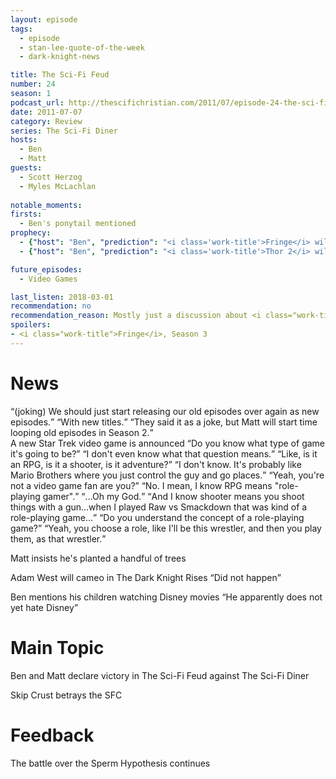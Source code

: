 ```yaml
---
layout: episode
tags:
  - episode
  - stan-lee-quote-of-the-week
  - dark-knight-news 

title: The Sci-Fi Feud
number: 24
season: 1
podcast_url: http://thescifichristian.com/2011/07/episode-24-the-sci-fi-feud/
date: 2011-07-07
category: Review
series: The Sci-Fi Diner
hosts:
  - Ben
  - Matt
guests:
  - Scott Herzog
  - Myles McLachlan
  
notable_moments:
firsts: 
  - Ben's ponytail mentioned
prophecy: 
  - {"host": "Ben", "prediction": "<i class='work-title'>Fringe</i> will not add a third alternate universe", "veracity": true, "comments": "The villain tried to create a third alternate universe, but was unsuccessful"}
  - {"host": "Ben", "prediction": "<i class='work-title'>Thor 2</i> will be terrible", "veracity": true, "comments": "At 66% on Rotten Tomatoes, it's currently the lowest-ranked Marvel movie)"}

future_episodes:
  - Video Games

last_listen: 2018-03-01
recommendation: no
recommendation_reason: Mostly just a discussion about <i class="work-title">Fringe</i>
spoilers:
- <i class="work-title">Fringe</i>, Season 3
---
```

# News
<div class="quote">
  <q class="matt">(joking) We should just start releasing our old episodes over again as new episodes.</q>
  <q class="ben">With new titles.</q>
  <q class="archivist">They said it as a joke, but Matt will start time looping old episodes in Season 2.</q>
</div>

<div class="quote">
  <span class="quote-context is-size-6">A new Star Trek video game is announced</span>
  <q class="ben">Do you know what type of game it's going to be?</q>
  <q class="matt">I don't even know what that question means.</q>
  <q class="ben">Like, is it an RPG, is it a shooter, is it adventure?</q>
  <q class="matt">I don't know. It's probably like Mario Brothers where you just control the guy and go places.</q>
  <q class="ben">Yeah, you're not a video game fan are you?</q>
  <q class="matt">No. I mean, I know RPG means "role-playing gamer".</q>
  <q class="ben">...Oh my God.</q>
  <q class="matt">And I know shooter means you shoot things with a gun...when I played Raw vs Smackdown that was kind of a role-playing game...</q>
  <q class="ben">Do you understand the concept of a role-playing game?</q>
  <q class="matt">Yeah, you choose a role, like I'll be this wrestler, and then you play them, as that wrestler.</q>
</div>

Matt insists he's planted a handful of trees

Adam West will cameo in The Dark Knight Rises <q class="archivist inline">Did not happen</q>

Ben mentions his children watching Disney movies <q class="archivist inline">He apparently does not yet hate Disney</q>



# Main Topic
Ben and Matt declare victory in The Sci-Fi Feud against The Sci-Fi Diner

Skip Crust betrays the SFC 



# Feedback
The battle over the Sperm Hypothesis continues